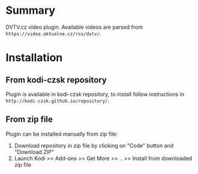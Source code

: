 # Summary

DVTV.cz video plugin. Available videos are parsed from `https://video.aktualne.cz/rss/dvtv/`.

# Installation

## From kodi-czsk repository
Plugin is available in kodi-czsk repository, to install follow instructions in `http://kodi-czsk.github.io/repository/`.

## From zip file
Plugin can be installed manually from zip file:

1) Download repository in zip file by clicking on "Code" button and "Download ZIP"
2) Launch Kodi >> Add-ons >> Get More >> .. >> Install from downloaded zip file

